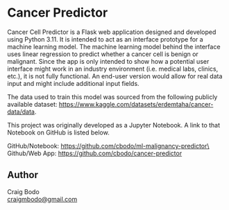 # Cancer Predictor
Cancer Cell Predictor is a Flask web application designed and developed using Python 3.11. It is intended to act as an interface prototype for a machine learning model. The machine learning model behind the interface uses linear regression to predict whether a cancer cell is benign or malignant. Since the app is only intended to show how a potential user interface might work in an industry environment (i.e. medical labs, clinics, etc.), it is not fully functional. An end-user version would allow for real data input and might include additional input fields.

The data used to train this model was sourced from the following publicly available dataset: https://www.kaggle.com/datasets/erdemtaha/cancer-data/data.

This project was originally developed as a Jupyter Notebook. A link to that Notebook on GitHub is listed below.

GitHub/Notebook: https://github.com/cbodo/ml-malignancy-predictor\
Github/Web App: https://github.com/cbodo/cancer-predictor

## Author

Craig Bodo\
craigmbodo@gmail.com